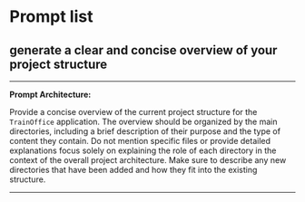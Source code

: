 # Prompt list

## generate a clear and concise overview of your project structure

---

**Prompt Architecture:**

Provide a concise overview of the current project structure for the `TrainOffice` application.
The overview should be organized by the main directories, including a brief description of their purpose and the type of content they contain.
Do not mention specific files or provide detailed explanations focus solely on explaining the role of each directory in the context of the overall project architecture.
Make sure to describe any new directories that have been added and how they fit into the existing structure.

---
